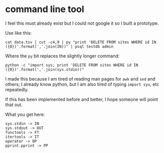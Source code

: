 # command line tool #

I feel this must already exist but I could not google it so I built a prototype.

Use like this:

    cat data.tsv | cut -c4,9 | py "print 'DELETE FROM sites WHERE id IN ({0})'.format(','.join(IN))" | psql testdb admin

Where the `py` bit replaces the slightly longer command:

    python -c "import sys; print 'DELETE FROM sites WHERE id IN ({0})'.format(','.join(sys.stdin))"

I made this because I am tired of reading man pages for `awk` and `sed` and others; I already know python, but I am also tired of typing `import sys`, etc repeatedly.

If this has been implemented before and better, I hope someone will point that out.

What you get here:

    sys.stdin -> IN
    sys.stdout -> OUT
    functools -> FT
    itertools -> IT
    operator -> OP
    pprint.pprint -> PP

